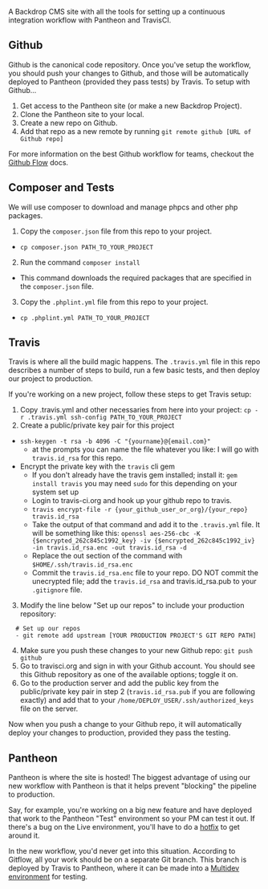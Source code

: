 A Backdrop CMS site with all the tools for setting up a continuous integration workflow with Pantheon and TravisCI.

## Github

Github is the canonical code repository. Once you've setup the workflow, you should push your changes to Github, and those will be automatically deployed to Pantheon (provided they pass tests) by Travis. To setup with Github...

1. Get access to the Pantheon site (or make a new Backdrop Project).
2. Clone the Pantheon site to your local.
3. Create a new repo on Github.
4. Add that repo as a new remote by running `git remote github [URL of Github repo]`

For more information on the best Github workflow for teams, checkout the [Github Flow](https://guides.github.com/introduction/flow) docs.

## Composer and Tests

We will use composer to download and manage phpcs and other php packages.

1.  Copy the `composer.json` file from this repo to your project.
  * `cp composer.json PATH_TO_YOUR_PROJECT`
2. Run the command `composer install`
  * This command downloads the required packages that are specified in the
  `composer.json` file.
3. Copy the `.phplint.yml` file from this repo to your project.
  * `cp .phplint.yml PATH_TO_YOUR_PROJECT`

## Travis

Travis is where all the build magic happens. The `.travis.yml` file in this repo
describes a number of steps to build, run a few basic tests, and then deploy our
project to production.

If you're working on a new project, follow these steps to get Travis setup:

1. Copy .travis.yml and other necessaries from here into your project:
`cp -r .travis.yml ssh-config PATH_TO_YOUR_PROJECT`
2. Create a public/private key pair for this project
  * `ssh-keygen -t rsa -b 4096 -C "{yourname}@{email.com}"`
    * at the prompts you can name the file whatever you like: I will go with `travis.id_rsa` for this repo.
  * Encrypt the private key with the `travis` cli gem
    * If you don't already have the travis gem installed; install it: `gem install travis` you may need `sudo` for this depending on your system set up
    * Login to travis-ci.org and hook up your github repo to travis.
    * `travis encrypt-file -r {your_github_user_or_org}/{your_repo} travis.id_rsa`
    * Take the output of that command and add it to the `.travis.yml` file.  It will be something like this:
    `openssl aes-256-cbc -K {$encrypted_262c845c1992_key} -iv {$encrypted_262c845c1992_iv} -in travis.id_rsa.enc -out travis.id_rsa -d`
    * Replace the out section of the command with `$HOME/.ssh/travis.id_rsa.enc`
    * Commit the `travis.id_rsa.enc` file to your repo.  DO NOT commit the unecrypted file; add the `travis.id_rsa` and travis.id_rsa.pub to your `.gitignore` file.
3. Modify the line below "Set up our repos" to include your production repository:
```
  # Set up our repos
  - git remote add upstream [YOUR PRODUCTION PROJECT'S GIT REPO PATH]
```
4. Make sure you push these changes to your new Github repo:
`git push github`
5. Go to travisci.org and sign in with your Github account. You should see this
Github repository as one of the available options; toggle it on.
6. Go to the production server and add the public key from the public/private
key pair in step 2 (`travis.id_rsa.pub` if you are following exactly) and add
that to your `/home/DEPLOY_USER/.ssh/authorized_keys` file on the server.

Now when you push a change to your Github repo, it will automatically deploy
your changes to production, provided they pass the testing.


## Pantheon

Pantheon is where the site is hosted! The biggest advantage of using our new workflow with Pantheon is that it helps prevent "blocking" the pipeline to production.

Say, for example, you're working on a big new feature and have deployed that work to the Pantheon "Test" environment so your PM can test it out. If there's a bug on the Live environment, you'll have to do a [hotfix](https://pantheon.io/docs/hotfixes/) to get around it.

In the new workflow, you'd never get into this situation. According to Gitflow, all your work should be on a separate Git branch. This branch is deployed by Travis to Pantheon, where it can be made into a [Multidev environment](https://pantheon.io/docs/multidev/) for testing.

